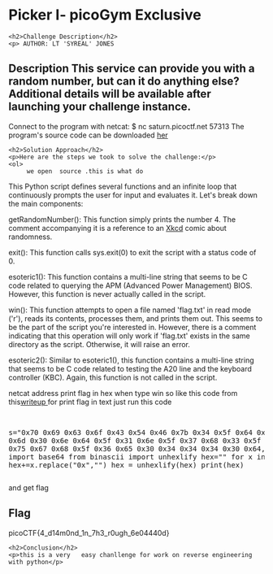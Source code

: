  
<!DOCTYPE html>
<html>
 
<body>
    <h1>Picker I- picoGym Exclusive</h1>

    <h2>Challenge Description</h2>
    <p> AUTHOR: LT 'SYREAL' JONES

Description
This service can provide you with a random number, but can it do anything else?
Additional details will be available after launching your challenge instance.
------------------------------------------------------------------------------
Connect to the program with netcat:
$ nc saturn.picoctf.net 57313
The program's source code can be downloaded <a href="https://artifacts.picoctf.net/c/514/picker-I.py">her</a>
</p>

    <h2>Solution Approach</h2>
    <p>Here are the steps we took to solve the challenge:</p>
    <ol>
         we open  source .this is what do
<p id="code1">
This Python script defines several functions and an infinite loop that continuously prompts the user for input and evaluates it. Let's break down the main components:

getRandomNumber(): This function simply prints the number 4. The comment accompanying it is a reference to an <a href="https://en.wikipedia.org/wiki/Xkcd">Xkcd</a> comic about randomness.

exit(): This function calls sys.exit(0) to exit the script with a status code of 0.

esoteric1(): This function contains a multi-line string that seems to be C code related to querying the APM (Advanced Power Management) BIOS. However, this function is never actually called in the script.

win(): This function attempts to open a file named 'flag.txt' in read mode ('r'), reads its contents, processes them, and prints them out. This seems to be the part of the script you're interested in. However, there is a comment indicating that this operation will only work if 'flag.txt' exists in the same directory as the script. Otherwise, it will raise an error.

esoteric2(): Similar to esoteric1(), this function contains a multi-line string that seems to be C code related to testing the A20 line and the keyboard controller (KBC). Again, this function is not called in the script.
</p>
       netcat address print flag in hex when type win so like this code from this<a href="https://phantom1ss.github.io/blog/?q=ASCIINumbers">writeup </a> 
    for print flag in text just run this code 
<pre>


s="0x70 0x69 0x63 0x6f  0x43  0x54 0x46 0x7b 0x34 0x5f 0x64 0x31  0x34  0x6d  0x30 0x6e  0x64  0x5f  0x31 0x6e 0x5f 0x37 0x68 0x33 0x5f 0x72  0x30 0x75 0x67 0x68 0x5f 0x36 0x65 0x30 0x34 0x34 0x34  0x30  0x64, 0x7d "
import base64
from binascii import unhexlify
hex=""
for x in s.split():
 hex+=x.replace("0x","")
hex = unhexlify(hex)
print(hex) 
</pre>
and get flag
    </ol>
<br>
    <h2>Flag</h2>
    <p class="flag">picoCTF{4_d14m0nd_1n_7h3_r0ugh_6e04440d}

    <h2>Conclusion</h2>
    <p>this is a very   easy chanllenge for work on reverse engineering with python</p>
</body>
</html>



